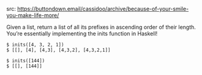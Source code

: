 src: https://buttondown.email/cassidoo/archive/because-of-your-smile-you-make-life-more/

Given a list, return a list of all its prefixes in ascending order of their length. You’re essentially implementing the inits function in Haskell!

```
$ inits([4, 3, 2, 1])
$ [[], [4], [4,3], [4,3,2], [4,3,2,1]]

$ inits([144])
$ [[], [144]]
```
